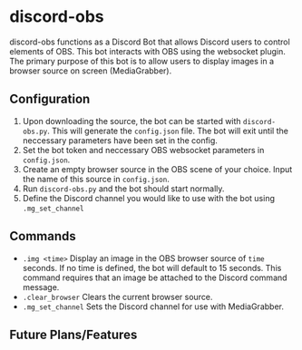 # discord-obs

discord-obs functions as a Discord Bot that allows Discord users to control elements of OBS. This bot interacts with OBS using the websocket plugin. The primary purpose of this bot is to allow users to display images in a browser source on screen (MediaGrabber).

## Configuration
1. Upon downloading the source, the bot can be started with `discord-obs.py`. This will generate the `config.json` file. The bot will exit until the neccessary parameters have been set in the config.
2. Set the bot token and neccessary OBS websocket parameters in `config.json`.
3. Create an empty browser source in the OBS scene of your choice. Input the name of this source in `config.json`.
4. Run `discord-obs.py` and the bot should start normally.
5. Define the Discord channel you would like to use with the bot using `.mg_set_channel`

## Commands
- `.img <time>` Display an image in the OBS browser source of `time` seconds. If no time is defined, the bot will default to 15 seconds. This command requires that an image be attached to the Discord command message.
- `.clear_browser` Clears the current browser source.
- `.mg_set_channel` Sets the Discord channel for use with MediaGrabber.

## Future Plans/Features
